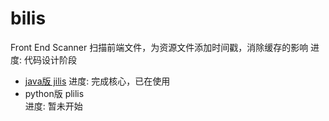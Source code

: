 # bilis
Front End Scanner
扫描前端文件，为资源文件添加时间戳，消除缓存的影响 进度: 代码设计阶段
- [java版 jilis](https://github.com/zhenglianfu/jilis/) 
进度: 完成核心，已在使用
- python版 plilis  
进度: 暂未开始
